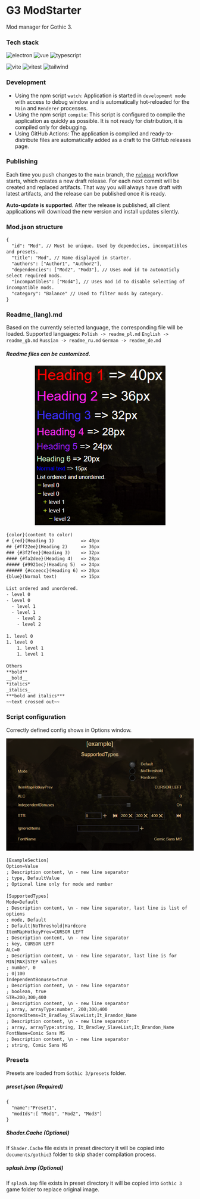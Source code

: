# G3 ModStarter
Mod manager for Gothic 3.

### Tech stack

<p >
<img src="https://upload.wikimedia.org/wikipedia/commons/9/91/Electron_Software_Framework_Logo.svg" alt="electron" width=200>
<img src="https://static-00.iconduck.com/assets.00/vue-icon-512x442-j09z7tua.png"  alt="vue" width=200>
<img src="https://upload.wikimedia.org/wikipedia/commons/thumb/4/4c/Typescript_logo_2020.svg/2048px-Typescript_logo_2020.svg.png"  alt="typescript" width=200>
</p>
<p>
<img src="https://upload.wikimedia.org/wikipedia/commons/f/f1/Vitejs-logo.svg" alt="vite" width=200>
<img src="https://user-images.githubusercontent.com/11247099/145112184-a9ff6727-661c-439d-9ada-963124a281f7.png" alt="vitest" width=200>
<img src="https://encrypted-tbn0.gstatic.com/images?q=tbn:ANd9GcTSDKn3vA2YUbXzN0ZC3gALWJ08gJN-Drl15w&s" alt="tailwind" width=200>
</p>

### Development

- Using the npm script `watch`: Application is started in `development mode` with access to debug window and is automatically hot-reloaded for the `Main` and `Renderer` processes.
- Using the npm script `compile`: This script is configured to compile the application as quickly as possible. It is not ready for distribution, it is compiled only for debugging.
- Using GitHub Actions: The application is compiled and ready-to-distribute files are automatically added as a draft to the GitHub releases page.

### Publishing
Each time you push changes to the `main` branch, the [`release`](.github/workflows/release.yml) workflow starts, which creates a new draft release. For each next commit will be created and replaced artifacts. That way you will always have draft with latest artifacts, and the release can be published once it is ready. 

**Auto-update is supported**. After the release is published, all client applications will download the new version and install updates silently.


### Mod.json structure
```
{
  "id": "Mod", // Must be unique. Used by dependecies, incompatibles and presets.
  "title": "Mod", // Name displayed in starter.
  "authors": ["Author1", "Author2"],
  "dependencies": ["Mod2", "Mod3"], // Uses mod id to automaticly select required mods.
  "incompatibles": ["Mod4"], // Uses mod id to disable selecting of incompatible mods.
  "category": "Balance" // Used to filter mods by category.
}
```

### Readme_(lang).md
Based on the currently selected language, the corresponding file will be loaded.
Supported languages:
`Polish -> readme_pl.md`
`English -> readme_gb.md`
`Russian -> readme_ru.md`
`German -> readme_de.md`

##### Readme files can be customized.
<p align="center">
<img  src="readme/customize.png">
</p>

```
{color}(content to color)
# {red}(Heading 1)          => 40px
## {#ff22ee}(Heading 2)     => 36px
### {#3f2fee}(Heading 3)    => 32px
#### {#fa2dee}(Heading 4)   => 28px
##### {#9921ec}(Heading 5)  => 24px
###### {#cceecc}(Heading 6) => 20px
{blue}(Normal text)         => 15px

List ordered and unordered.
- level 0
- level 0
  - level 1
  - level 1
    - level 2
    - level 2

1. level 0
1. level 0
    1. level 1
    1. level 1

Others
**bold**    
__bold__    
*italics*    
_italics_    
***bold and italics***
~~text crossed out~~
```

### Script configuration
Correctly defined config shows in Options window.
<p align="center">
<img  src="readme/ini_config.png">
</p>

```
[ExampleSection]
Option=Value
; Description content, \n - new line separator
; type, DefaultValue
; Optional line only for mode and number

[SupportedTypes]
Mode=Default
; Description content, \n - new line separator, last line is list of options
; mode, Default
; Default|NoThreshold|Hardcore
ItemMapHotkeyPrev=CURSOR LEFT
; Description content, \n - new line separator
; key, CURSOR LEFT
ALC=0
; Description content, \n - new line separator, last line is for MIN|MAX|STEP values
; number, 0
; 0|100
IndependentBonuses=true
; Description content, \n - new line separator
; boolean, true
STR=200;300;400
; Description content, \n - new line separator
; array, arrayType:number, 200;300;400
IgnoredItems=It_Bradley_SlaveList;It_Brandon_Name
; Description content, \n - new line separator
; array, arrayType:string, It_Bradley_SlaveList;It_Brandon_Name
FontName=Comic Sans MS
; Description content, \n - new line separator
; string, Comic Sans MS
```

### Presets

Presets are loaded from ```Gothic 3/presets``` folder.

##### preset.json (Required)
```
{
  "name":"Preset1",
  "modIds":[ "Mod1", "Mod2", "Mod3"]
}
```

##### Shader.Cache (Optional)
If ```Shader.Cache``` file exists in preset directory it will be copied into ```documents/gothic3``` folder to skip shader compilation process.
##### splash.bmp (Optional)
If ```splash.bmp``` file exists in preset directory it will be copied into ```Gothic 3``` game folder to replace original image.
